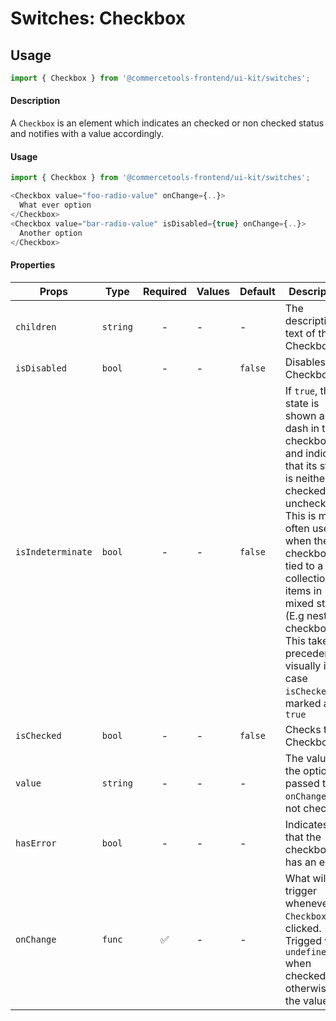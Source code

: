 # Switches: Checkbox

## Usage

```js
import { Checkbox } from '@commercetools-frontend/ui-kit/switches';
```

#### Description

A `Checkbox` is an element which indicates an checked or non checked status and
notifies with a value accordingly.

#### Usage

```js
import { Checkbox } from '@commercetools-frontend/ui-kit/switches';

<Checkbox value="foo-radio-value" onChange={..}>
  What ever option
</Checkbox>
<Checkbox value="bar-radio-value" isDisabled={true} onChange={..}>
  Another option
</Checkbox>
```

#### Properties

| Props             | Type     | Required | Values | Default | Description                                                                                                                                                                                                                                                                                                         |
| ----------------- | -------- | :------: | ------ | ------- | ------------------------------------------------------------------------------------------------------------------------------------------------------------------------------------------------------------------------------------------------------------------------------------------------------------------- |
| `children`        | `string` |    -     | -      | -       | The descriptive text of the Checkbox                                                                                                                                                                                                                                                                                |
| `isDisabled`      | `bool`   |    -     | -      | `false` | Disables the Checkbox                                                                                                                                                                                                                                                                                               |
| `isIndeterminate` | `bool`   |    -     | -      | `false` | If `true`, this state is shown as a dash in the checkbox, and indicates that its state is neither checked nor unchecked. This is most often used when the checkbox is tied to a collection of items in mixed states (E.g nested checkboxes). This takes precedence visually in case `isChecked` is marked as `true` |
| `isChecked`       | `bool`   |    -     | -      | `false` | Checks the Checkbox                                                                                                                                                                                                                                                                                                 |
| `value`           | `string` |    -     | -      | -       | The value of the option passed to `onChange` if not checked                                                                                                                                                                                                                                                         |
| `hasError`        | `bool`   |    -     | -      | -       | Indicates that the checkbox has an error                                                                                                                                                                                                                                                                            |
| `onChange`        | `func`   |    ✅    | -      | -       | What will trigger whenever an `Checkbox` is clicked. Trigged with `undefined` when checked otherwise the value                                                                                                                                                                                                      |
